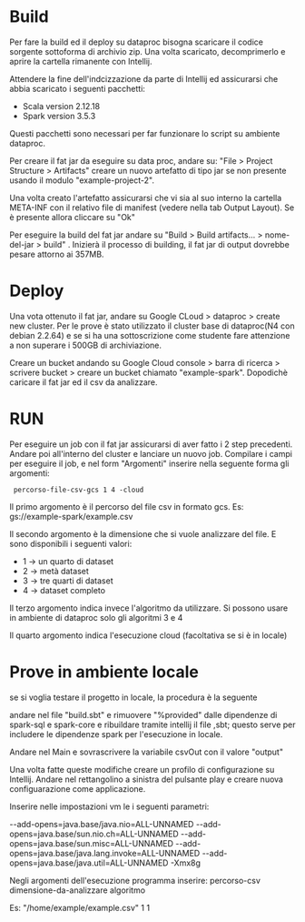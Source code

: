 <h1>Build</h1>

<p>Per fare la build ed il deploy su dataproc bisogna scaricare il codice sorgente sottoforma di archivio zip.
Una volta scaricato, decomprimerlo e aprire la cartella rimanente con Intellij.</p>

<p>Attendere la fine dell'indcizzazione da parte di Intellij ed assicurarsi che abbia scaricato i seguenti pacchetti:</p>

<ul>
  <li>Scala version 2.12.18</li>
  <li>Spark version 3.5.3</li>
</ul>

<p> Questi pacchetti sono necessari per far funzionare lo script su ambiente dataproc.</p>

<p>Per creare il fat jar da eseguire su data proc, andare su: "File > Project Structure > Artifacts"  creare un nuovo artefatto di tipo jar se non presente usando il modulo "example-project-2". </p>

<p>Una volta creato l'artefatto assicurarsi che vi sia al suo interno la cartella META-INF con il relativo file di manifest (vedere nella tab Output Layout). Se è presente allora cliccare su "Ok"</p>

<p>Per eseguire la build del fat jar andare su "Build > Build artifacts... > nome-del-jar > build" . Inizierà il processo di building, il fat jar di output dovrebbe pesare attorno ai 357MB.</p>

<h1>Deploy</h1>
<p> Una vota ottenuto il fat jar, andare su Google CLoud > dataproc > create new cluster. Per le prove è stato utilizzato il cluster base di dataproc(N4 con debian 2.2.64) e se si ha una sottoscrizione come studente fare attenzione a non  superare i 500GB di archiviazione.</p>
<p> Creare un bucket andando su Google Cloud console > barra di ricerca > scrivere bucket > creare un bucket chiamato "example-spark". Dopodichè caricare il fat jar ed il csv da analizzare.</p>

<h1> RUN</h1>
<p> Per eseguire un job con il fat jar assicurarsi di aver fatto i 2 step precedenti. Andare poi all'interno del cluster e lanciare un nuovo job. Compilare i campi per eseguire il job, e nel form "Argomenti" inserire nella seguente forma gli argomenti:</p>
<code> percorso-file-csv-gcs 1 4 -cloud</code>

<p> Il primo argomento è il percorso del file csv in formato gcs. Es: gs://example-spark/example.csv</p>
<p> Il secondo argomento è la dimensione che si vuole analizzare del file. E sono disponibili i seguenti valori:</p>
<ul>
  <li>1 -> un quarto di dataset</li>
  <li>2 -> metà dataset</li>
  <li>3 -> tre quarti di dataset</li>
  <li>4 -> dataset completo</li>
  
</ul>


<p> Il terzo argomento indica invece l'algoritmo da utilizzare. Si possono usare in ambiente di dataproc solo gli algoritmi 3 e 4</p>

<p> Il quarto argomento indica l'esecuzione cloud (facoltativa se si è in locale)</p>

<h1> Prove in ambiente locale</h1>
<p> se si voglia testare il progetto in locale, la procedura è  la seguente</p>
<p> andare nel file "build.sbt" e rimuovere "%provided" dalle dipendenze di spark-sql e spark-core e ribuildare tramite intellij il file ,sbt; questo serve per includere le dipendenze spark per l'esecuzione in locale. </p>
<p> Andare nel Main e  sovrascrivere la variabile csvOut con il valore "output"</p>

<p> Una volta fatte queste modifiche creare un profilo di configurazione su Intellij. Andare nel rettangolino a sinistra del pulsante play e creare nuova configuarazione come applicazione.</p>
<p> Inserire nelle impostazioni vm le i seguenti parametri:</p>
<p>
  --add-opens=java.base/java.nio=ALL-UNNAMED
--add-opens=java.base/sun.nio.ch=ALL-UNNAMED
--add-opens=java.base/sun.misc=ALL-UNNAMED
--add-opens=java.base/java.lang.invoke=ALL-UNNAMED
--add-opens=java.base/java.util=ALL-UNNAMED
-Xmx8g
</p>

<p> Negli argomenti dell'esecuzione programma inserire: percorso-csv dimensione-da-analizzare algoritmo </p>
<p> Es: "/home/example/example.csv" 1 1 </p>
